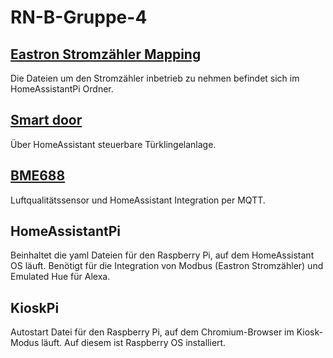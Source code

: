 # RN-B-Gruppe-4

## [Eastron Stromzähler Mapping](https://eastroneurope.com/images/uploads/products/protocol/SDM630_MODBUS_Protocol.pdf)

Die Dateien um den Stromzähler inbetrieb zu nehmen befindet sich im HomeAssistantPi Ordner.

## [Smart door](https://github.com/homeassihawk/Smart-Door)

Über HomeAssistant steuerbare Türklingelanlage.

## [BME688](https://github.com/homeassihawk/BME688)

Luftqualitätssensor und HomeAssistant Integration per MQTT.

## HomeAssistantPi
Beinhaltet die yaml Dateien für den Raspberry Pi, auf dem HomeAssistant OS läuft. 
Benötigt für die Integration von Modbus (Eastron Stromzähler) und Emulated Hue für Alexa.

## KioskPi
Autostart Datei für den Raspberry Pi, auf dem Chromium-Browser im Kiosk-Modus läuft. 
Auf diesem ist Raspberry OS installiert.